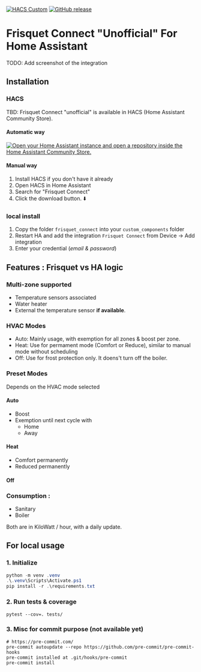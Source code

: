 [![HACS Custom][hacs_shield]][hacs]
[![GitHub release](https://img.shields.io/github/release/home-assistant-custom-components/frisquet-connect?include_prereleases=&sort=semver&color=blue)](https://github.com/home-assistant-custom-components/frisquet-connect/releases/)

[hacs_shield]: https://img.shields.io/static/v1.svg?label=HACS&message=Custom&style=popout&color=orange&labelColor=41bdf5&logo=HomeAssistantCommunityStore&logoColor=white
[hacs]: https://hacs.xyz/docs/faq/custom_repositories

# Frisquet Connect "Unofficial" For Home Assistant

TODO: Add screenshot of the integration

## Installation

### HACS

TBD: Frisquet Connect "unofficial" is available in HACS (Home Assistant Community Store).

#### Automatic way

[![Open your Home Assistant instance and open a repository inside the Home Assistant Community Store.](https://my.home-assistant.io/badges/hacs_repository.svg)](https://my.home-assistant.io/redirect/hacs_repository/?owner=home-assistant-custom-components&repository=frisquet-connect)

#### Manual way

1. Install HACS if you don't have it already
2. Open HACS in Home Assistant
3. Search for "Frisquet Connect"
4. Click the download button. ⬇️

### local install

1. Copy the folder `frisquet_connect` into your `custom_components` folder<br>
2. Restart HA and add the integration `Frisquet Connect` from Device -> Add integration<br>
3. Enter your credential (_email & password_)<br>

## Features : Frisquet vs HA logic

### Multi-zone supported

- Temperature sensors associated
- Water heater
- External the temperature sensor **if available**.

### HVAC Modes
  - Auto: Mainly usage, with exemption for all zones & boost per zone.
  - Heat: Use for permament mode (Comfort or Reduce), similar to manual mode without scheduling
  - Off: Use for frost protection only. It doens't turn off the boiler.

### Preset Modes

Depends on the HVAC mode selected

#### Auto

- Boost
- Exemption until next cycle with
  - Home
  - Away

#### Heat

- Comfort permanently
- Reduced permanently

#### Off

### Consumption :
  - Sanitary
  - Boiler

Both are in KiloWatt / hour, with a daily update.

## For local usage


### 1. Initialize

```powershell
python -m venv .venv
.\.venv\Scripts\Activate.ps1
pip install -r .\requirements.txt
```

### 2. Run tests & coverage
```
pytest --cov=. tests/
```

### 3. Misc for commit purpose (not available yet)
```
# https://pre-commit.com/
pre-commit autoupdate --repo https://github.com/pre-commit/pre-commit-hooks
pre-commit installed at .git/hooks/pre-commit
pre-commit install
```
